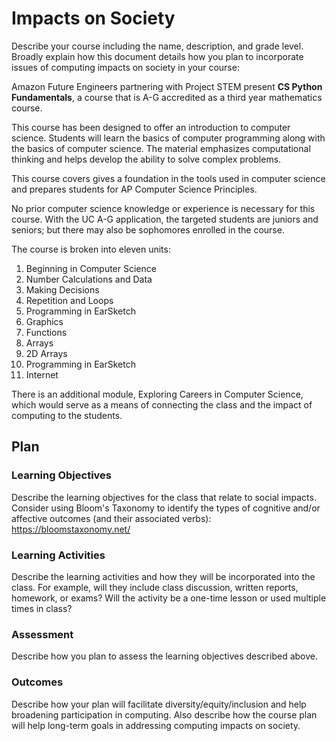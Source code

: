 # Impacts on Society

Describe your course including the name, description, and grade level. Broadly explain how this document details how you plan to incorporate issues of computing impacts on society in your course:

Amazon Future Engineers partnering with Project STEM present **CS Python Fundamentals**, a course that is A-G accredited as a third year mathematics course.

This course has been designed to offer an introduction to computer science. Students will learn the basics of computer programming along with the basics of computer science. The material emphasizes computational thinking and helps develop the ability to solve complex problems.

This course covers gives a foundation in the tools used in computer science and prepares students for AP Computer Science Principles.

No prior computer science knowledge or experience is necessary for this course. With the UC A-G application, the targeted students are juniors and seniors; but there may also be sophomores enrolled in the course.

The course is broken into eleven units:
1. Beginning in Computer Science
2. Number Calculations and Data
3. Making Decisions
4. Repetition and Loops
5. Programming in EarSketch
6. Graphics
7. Functions
8. Arrays
9. 2D Arrays
10. Programming in EarSketch
11. Internet

There is an additional module, Exploring Careers in Computer Science, which would serve as a means of connecting the class and the impact of computing to the students.  

## Plan

### Learning Objectives

Describe the learning objectives for the class that relate to social impacts. Consider using Bloom's Taxonomy to identify the types of cognitive and/or affective outcomes (and their associated verbs): https://bloomstaxonomy.net/

### Learning Activities

Describe the learning activities and how they will be incorporated into the class. For example, will they include class discussion, written reports, homework, or exams? Will the activity be a one-time lesson or used multiple times in class?

### Assessment

Describe how you plan to assess the learning objectives described above.

### Outcomes

Describe how your plan will facilitate diversity/equity/inclusion and help broadening participation in computing. Also describe how the course plan will help long-term goals in addressing computing impacts on society.
